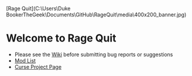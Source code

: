 [Rage Quit](C:\Users\Duke BookerTheGeek\Documents\GitHub\RageQuit\media\400x200_banner.jpg)

# Welcome to Rage Quit

* Please see the [Wiki] before submitting bug reports or suggestions
* [Mod List]
* [Curse Project Page]



[Wiki]: Home.md
[Mod List]: Forthcomming
[Curse Project Page]: Forthcomming

